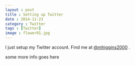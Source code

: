 ```yaml
---
layout : post
title : Setting up Twitter
date : 2014-11-23
category : Twitter
tags : [Twitter]
image : flower01.jpg
---
```


I just setup my Twitter account. Find me at [@mhiggins2000](https://twitter.com/mhiggins2000) .

<!--more-->

some more info goes here
